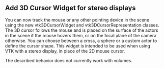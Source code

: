 ## Add 3D Cursor Widget for stereo displays

You can now track the mouse or any other pointing device in the scene using the new
vtk3DCursorWidget and vtk3DCursorRepresentation classes.
The 3D cursor follows the mouse and is placed on the surface of the actors in the scene if
the mouse hovers them, or on the focal plane of the camera otherwise.
You can choose between a cross, a sphere or a custom actor to define the cursor shape.
This widget is intended to be used when using VTK with a stereo display, in place of the 2D mouse cursor.

The described behavior does not currently work with volumes.
